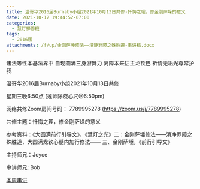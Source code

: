 ```yaml
---
title: 温哥华2016届Burnaby小组2021年10月13日共修-忏悔之理，修金刚萨垛的意义
date: 2021-10-12 19:44:52-07:00
categories:
  - 慧灯禅修班
tags:
  - 2016届
attachments: /f/up/金刚萨埵修法——清静罪障之殊胜道-串讲稿.docx
---
```

诸法等性本基法界中 自现圆满三身游舞力 离障本来怙主龙钦巴 祈请无垢光尊常护我

温哥华2016届Burnaby小组2021年10月13日共修 

星期三晚6:50点 (莲师除疫心咒@6:50pm)

网络共修Zoom房间号码： 7789995278 (<https://zoom.us/j/7789995278>)

共修主题：忏悔之理，修金刚萨垛的意义

参考资料：《大圆满前行引导文》，《慧灯之光》二：金刚萨埵修法——清净罪障之殊胜道，大圆满龙钦心髓内加行修法—— 三、金刚萨埵，《前行引导文》

主持师兄：Joyce

串讲师兄: Bob

[本周串讲](http://huidengchanxiu.net/hdv/f/up/金刚萨埵修法——清静罪障之殊胜道-串讲稿.docx)